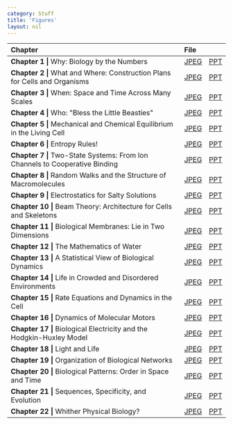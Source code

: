 ```yaml
---
category: Stuff
title: 'Figures'
layout: nil
---
```



| Chapter | File| | 
|:--|:--|:--|
| **Chapter 1 \|** Why: Biology by the Numbers | [JPEG](assets/figures/Chapter1_JPEG.zip) | [PPT  ](assets/figures/pboc2e_ch01.ppt)|
| **Chapter 2 \|** What and Where: Construction Plans for Cells and Organisms | [ JPEG  ](assets/figures/Chapter2_JPEG.zip)|  [PPT  ](assets/figures/pboc2e_ch02.ppt)|
| **Chapter 3 \|** When: Space and Time Across Many Scales | [ JPEG  ](assets/figures/Chapter3_JPEG.zip) | [PPT  ](assets/figures/pboc2e_ch03.ppt)|
| **Chapter 4 \|** Who: "Bless the Little Beasties" | [ JPEG  ](assets/figures/Chapter4_JPEG.zip) | [PPT  ](assets/figures/pboc2e_ch04.ppt)|
| **Chapter 5 \|** Mechanical and Chemical Equilibrium in the Living Cell| [ JPEG  ](assets/figures/Chapter5_JPEG.zip) | [PPT  ](assets/figures/pboc2e_ch05.ppt)|
| **Chapter 6 \|** Entropy Rules! | [JPEG](assets/figures/Chapter6_JPEG.zip) | [PPT](assets/figures/pboc2e_ch06.ppt)|
| **Chapter 7 \|** Two-State Systems: From Ion Channels to Cooperative Binding | [JPEG](assets/figures/Chapter7_JPEG.zip) | [PPT](assets/figure/pboc2e_ch07.ppt)|
| **Chapter 8 \|** Random Walks and the Structure of Macromolecules | [JPEG](assets/figures/Chapter8_JPEG.zip) | [PPT](assets/figure/pboc2e_ch08.ppt)|
| **Chapter 9 \|** Electrostatics for Salty Solutions | [JPEG](assets/figures/Chapter9_JPEG.zip) | [PPT](assets/figure/pboc2e_ch09.ppt)|
| **Chapter 10 \|** Beam Theory: Architecture for Cells and Skeletons | [JPEG](assets/figures/Chapter10_JPEG.zip) | [PPT](assets/figures/pboc2e_ch10.ppt) |
| **Chapter 11 \|** Biological Membranes: Lie in Two Dimensions | [JPEG](assets/figures/Chapter11_JPEG.zip) | [PPT](assets/figures/pboc2e_ch11.zip)|
|**Chapter 12 \|** The Mathematics of Water | [JPEG](assets/figures/Chapter12_JPEG.zip) |[PPT](assets/figures/pboc2e_ch12.ppt)|
| **Chapter 13 \|** A Statistical View of Biological Dynamics | [JPEG](assets/figures/Chapter13_JPEG.zip) | [PPT](assets/igures/pboc2e_ch13.ppt)|
| **Chapter 14 \|** Life in Crowded and Disordered Environments | [JPEG](assets/figures/Chapter14_JPEG.zip) | [PPT](assets/figures/pboc2e_ch14.ppt)|
|**Chapter 15 \|** Rate Equations and Dynamics in the Cell | [JPEG](assets/figures/Chapter15_JPEG.zip) | [PPT](assets/figures/pboc2e_ch15.ppt)|
| **Chapter 16 \|** Dynamics of Molecular Motors | [JPEG](assets/figures/Chapter16_JPEG.zip) | [PPT](assets/figures/pboc2e_ch16.ppt)|
| **Chapter 17 \|** Biological Electricity and the Hodgkin-Huxley Model | [JPEG](assets/figures/Chapter17_JPEG.zip) | [PPT](assets/figures/pboc2e_ch17.ppt)|
| **Chapter 18 \|** Light and Life | [JPEG](assets/figures/Chapter18_JPEG.zip) | [PPT](assets/figures/pboc2e_ch18.ppt)|
| **Chapter 19 \|** Organization of Biological Networks | [JPEG](assets/figures/Chapter19_JPEG.zip) | [PPT](assets/figures/pboc2e_ch19.ppt)|
| **Chapter 20 \|** Biological Patterns: Order in Space and Time | [JPEG](assets/figures/Chapter20_JPEG.zip) | [PPT](assets/figures/pboc2e_ch20.ppt)|
|**Chapter 21 \|** Sequences, Specificity, and Evolution | [JPEG](assets/figures/Chapter21_JPEG.zip) | [PPT](assets/figures/pboc2e_ch21.ppt)|
|**Chapter 22 \|** Whither Physical Biology? | [JPEG](assets/figures/Chapter22_JPEG.zip)|[PPT](assets/figures/pboc2e_ch22.ppt)|
